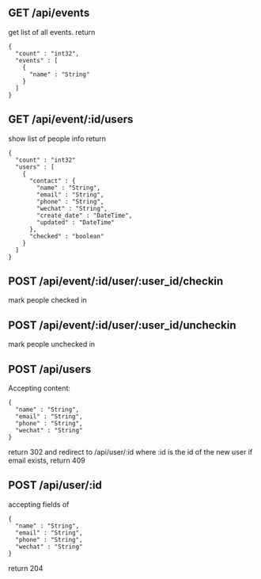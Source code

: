 GET /api/events
--
get list of all events.
return

    {
      "count" : "int32",
      "events" : [
        {
          "name" : "String" 
        }
      ]
    }

GET /api/event/:id/users
--
show list of people info
return

    {
      "count" : "int32"
      "users" : [
        {
          "contact" : {
            "name" : "String",
            "email" : "String",
            "phone" : "String",
            "wechat" : "String",
            "create_date" : "DateTime",
            "updated" : "DateTime"
          },
          "checked" : "boolean"
        }
      ]
    }

POST /api/event/:id/user/:user_id/checkin
--
mark people checked in

POST /api/event/:id/user/:user_id/uncheckin
--
mark people unchecked in

POST /api/users
--
Accepting content:

    {
      "name" : "String",
      "email" : "String",
      "phone" : "String",
      "wechat" : "String"
    }
    
return 302 and redirect to /api/user/:id where :id is the id of the new user
if email exists, return 409

POST /api/user/:id
--
accepting fields of

    {
      "name" : "String",
      "email" : "String",
      "phone" : "String",
      "wechat" : "String"
    }
    
return 204
